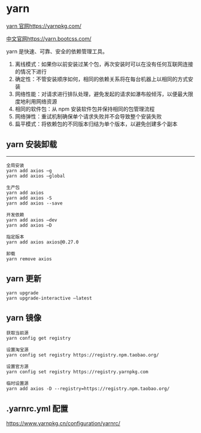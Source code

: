 # yarn

[yarn 官网](https://yarnpkg.com/)<https://yarnpkg.com/>

[中文官网](https://yarn.bootcss.com/)<https://yarn.bootcss.com/>

yarn 是快速、可靠、安全的依赖管理工具。

1. 离线模式：如果你以前安装过某个包，再次安装时可以在没有任何互联网连接的情况下进行
2. 确定性：不管安装顺序如何，相同的依赖关系将在每台机器上以相同的方式安装
3. 网络性能：对请求进行排队处理，避免发起的请求如瀑布般倾泻，以便最大限度地利用网络资源
4. 相同的软件包：从 npm 安装软件包并保持相同的包管理流程
5. 网络弹性：重试机制确保单个请求失败并不会导致整个安装失败
6. 扁平模式：将依赖包的不同版本归结为单个版本，以避免创建多个副本

## yarn 安装卸载

---

```
全局安装
yarn add axios –g
yarn add axios –global

生产包
yarn add axios
yarn add axios -S
yarn add axios --save

开发依赖
yarn add axios –dev
yarn add axios –D

指定版本
yarn add axios axios@0.27.0

卸载
yarn remove axios
```

## yarn 更新

```
yarn upgrade
yarn upgrade-interactive –latest
```

## yarn 镜像

```
获取当前源
yarn config get registry

设置淘宝源
yarn config set registry https://registry.npm.taobao.org/

设置官方源
yarn config set registry https://registry.yarnpkg.com

临时设置源
yarn add axios -D --registry=https://registry.npm.taobao.org/
```

## .yarnrc.yml 配置

<https://www.yarnpkg.cn/configuration/yarnrc/>
